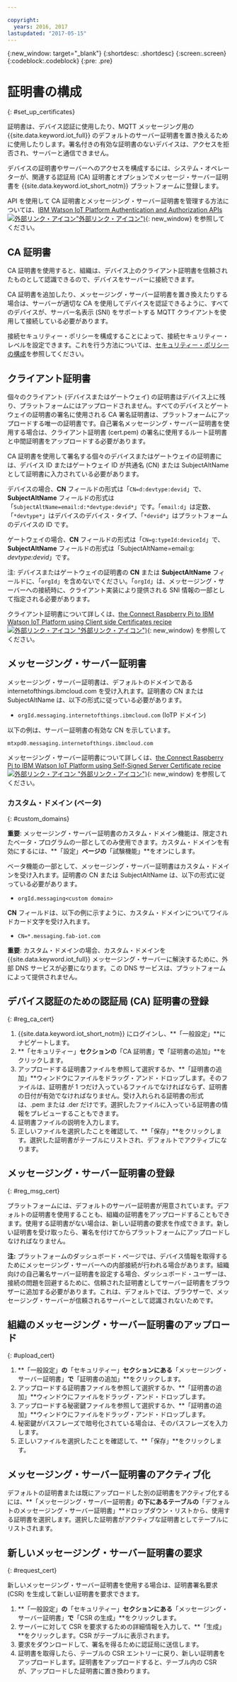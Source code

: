 ```yaml
---

copyright:
  years: 2016, 2017
lastupdated: "2017-05-15"
---
```


{:new_window: target="\_blank"}
{:shortdesc: .shortdesc}
{:screen:.screen}
{:codeblock:.codeblock}
{:pre: .pre}

# 証明書の構成
{: #set_up_certificates}

証明書は、デバイス認証に使用したり、MQTT メッセージング用の {{site.data.keyword.iot_full}} のデフォルトのサーバー証明書を置き換えるために使用したりします。署名付きの有効な証明書のないデバイスは、アクセスを拒否され、サーバーと通信できません。

デバイスの証明書やサーバーへのアクセスを構成するには、システム・オペレーターが、関連する認証局 (CA) 証明書とオプションでメッセージ・サーバー証明書を {{site.data.keyword.iot_short_notm}} プラットフォームに登録します。

API を使用して CA 証明書とメッセージング・サーバー証明書を管理する方法については、[IBM Watson IoT Platform Authentication and Authorization APIs ![外部リンク・アイコン](../../../../icons/launch-glyph.svg)"外部リンク・アイコン")](https://docs.internetofthings.ibmcloud.com/apis/swagger/v0002/security.html){: new_window} を参照してください。

## CA 証明書
CA 証明書を使用すると、組織は、デバイス上のクライアント証明書を信頼されたものとして認識できるので、デバイスをサーバーに接続できます。

CA 証明書を追加したり、メッセージング・サーバー証明書を置き換えたりする場合は、サーバーが適切な CA を使用してデバイスを認証できるように、すべてのデバイスが、サーバー名表示 (SNI) をサポートする MQTT クライアントを使用して接続している必要があります。

接続セキュリティー・ポリシーを構成することによって、接続セキュリティー・レベルを設定できます。これを行う方法については、[セキュリティー・ポリシーの構成](set_up_policies.html)を参照してください。

## クライアント証明書

個々のクライアント (デバイスまたはゲートウェイ) の証明書はデバイス上に残り、プラットフォームにはアップロードされません。すべてのデバイスとゲートウェイの証明書の署名に使用される CA 署名証明書は、プラットフォームにアップロードする唯一の証明書です。自己署名メッセージング・サーバー証明書を使用する場合は、クライアント証明書 (cert.pem) の署名に使用するルート証明書と中間証明書をアップロードする必要があります。

CA 証明書を使用して署名する個々のデバイスまたはゲートウェイの証明書には、デバイス ID またはゲートウェイ ID が共通名 (CN) または SubjectAltName として証明書に入力されている必要があります。

デバイスの場合、**CN** フィールドの形式は「`CN=d:devtype:devid`」で、**SubjectAltName** フィールドの形式は「`SubjectAltName=email:d:*devtype:devid*`」です。「`email:d`」は定数、「`*devtype*`」はデバイスのデバイス・タイプ、「`*devid*`」はプラットフォームのデバイスの ID です。

ゲートウェイの場合、**CN** フィールドの形式は「`CN=g:typeId:deviceId`」で、**SubjectAltName** フィールドの形式は「SubjectAltName=email:g: *devtype:devid*」です。

注: デバイスまたはゲートウェイの証明書の **CN** または **SubjectAltName** フィールドに、「`orgId`」を含めないでください。「`orgId`」は、メッセージング・サーバーへの接続時に、クライアント実装により提供される SNI 情報の一部として指定される必要があります。

クライアント証明書について詳しくは、[the Connect Raspberry Pi to IBM Watson IoT Platform using Client side Certificates recipe ![外部リンク・アイコン](../../../../icons/launch-glyph.svg) "外部リンク・アイコン")](https://developer.ibm.com/recipes/tutorials/connect-raspberry-pi-to-ibm-watson-iot-platform-using-client-side-certificates/){: new_window} を参照してください。

## メッセージング・サーバー証明書

メッセージング・サーバー証明書は、デフォルトのドメインである internetofthings.ibmcloud.com を受け入れます。証明書の CN または SubjectAltName は、以下の形式に従っている必要があります。

- `orgId.messaging.internetofthings.ibmcloud.com` (IoTP ドメイン)

以下の例は、サーバー証明書の有効な CN を示しています。

`mtxpd0.messaging.internetofthings.ibmcloud.com`

メッセージング・サーバー証明書について詳しくは、[the Connect Raspberry Pi to IBM Watson IoT Platform using Self-Signed Server Certificate recipe ![外部リンク・アイコン](../../../../icons/launch-glyph.svg) "外部リンク・アイコン")](https://developer.ibm.com/recipes/tutorials/connect-raspberry-pi-to-ibm-watson-iot-platform-using-selfsigned-server-certificate/){: new_window} を参照してください。

### カスタム・ドメイン (ベータ)
{: #custom_domains}

**重要**: メッセージング・サーバー証明書のカスタム・ドメイン機能は、限定されたベータ・プログラムの一部としてのみ使用できます。カスタム・ドメインを有効にするには、**「設定」**ページの**「試験機能」**をオンにします。

ベータ機能の一部として、メッセージング・サーバー証明書はカスタム・ドメインを受け入れます。証明書の CN または SubjectAltName は、以下の形式に従っている必要があります。

- `orgId.messaging<custom domain>`

**CN** フィールドは、以下の例に示すように、カスタム・ドメインについてワイルドカード文字を受け入れます。

- `CN=*.messaging.fab-iot.com`

**重要**: カスタム・ドメインの場合、カスタム・ドメインを {{site.data.keyword.iot_full}} メッセージング・サーバーに解決するために、外部 DNS サービスが必要になります。この DNS サービスは、プラットフォームによって提供されません。

## デバイス認証のための認証局 (CA) 証明書の登録
{: #reg_ca_cert}

1. {{site.data.keyword.iot_short_notm}} にログインし、**「一般設定」**にナビゲートします。
2. **「セキュリティー」**セクションの**「CA 証明書」**で**「証明書の追加」**をクリックします。
3. アップロードする証明書ファイルを参照して選択するか、**「証明書の追加」**ウィンドウにファイルをドラッグ・アンド・ドロップします。そのファイルは、証明書が 1 つだけ入っているファイルでなければならず、証明書の日付が有効でなければなりません。受け入れられる証明書の形式は、.pem または .der だけです。選択したファイルに入っている証明書の情報をプレビューすることもできます。
4. 証明書ファイルの説明を入力します。
5. 正しいファイルを選択したことを確認して、**「保存」**をクリックします。選択した証明書がテーブルにリストされ、デフォルトでアクティブになります。

## メッセージング・サーバー証明書の登録
{: #reg_msg_cert}

プラットフォームには、デフォルトのサーバー証明書が用意されています。デフォルトの証明書を使用することも、組織の証明書をアップロードすることもできます。使用する証明書がない場合は、新しい証明書の要求を作成できます。新しい証明書を受け取ったら、署名を付けてからプラットフォームにアップロードしなければなりません。

**注:** プラットフォームのダッシュボード・ページでは、デバイス情報を取得するためにメッセージング・サーバーへの内部接続が行われる場合があります。組織向けの自己署名サーバー証明書を設定する場合、ダッシュボード・ユーザーは、接続の問題を回避するために、信頼された証明書としてサーバー証明書をブラウザーに追加する必要があります。これは、デフォルトでは、ブラウザーで、メッセージング・サーバーが信頼されるサーバーとして認識されないためです。

## 組織のメッセージング・サーバー証明書のアップロード
{: #upload_cert}
1. **「一般設定」**の**「セキュリティー」**セクションにある**「メッセージング・サーバー証明書」**で**「証明書の追加」**をクリックします。
2. アップロードする証明書ファイルを参照して選択するか、**「証明書の追加」**ウィンドウにファイルをドラッグ・アンド・ドロップします。
3. アップロードする秘密鍵ファイルを参照して選択するか、**「証明書の追加」**ウィンドウにファイルをドラッグ・アンド・ドロップします。
4. 秘密鍵がパスフレーズで暗号化されている場合は、そのパスフレーズを入力します。
5. 正しいファイルを選択したことを確認して、**「保存」**をクリックします。

## メッセージング・サーバー証明書のアクティブ化

デフォルトの証明書または既にアップロードした別の証明書をアクティブ化するには、**「メッセージング・サーバー証明書」**の下にあるテーブルの**「デフォルトのメッセージング・サーバー証明書」**ドロップダウン・リストから、使用する証明書を選択します。選択した証明書がアクティブな証明書としてテーブルにリストされます。

## 新しいメッセージング・サーバー証明書の要求
{: #request_cert}

新しいメッセージング・サーバー証明書を使用する場合は、証明書署名要求 (CSR) を生成して新しい証明書を要求できます。

1. **「一般設定」**の**「セキュリティー」**セクションにある**「メッセージング・サーバー証明書」**で**「CSR の生成」**をクリックします。
2. サーバーに対して CSR を要求するための詳細情報を入力して、**「生成」**をクリックします。CSR がテーブルに表示されます。
3. 要求をダウンロードして、署名を得るために認証局に送信します。
4. 証明書を取得したら、テーブルの CSR エントリーに戻り、新しい証明書をアップロードします。証明書をアップロードすると、テーブル内の CSR が、アップロードした証明書に置き換わります。
